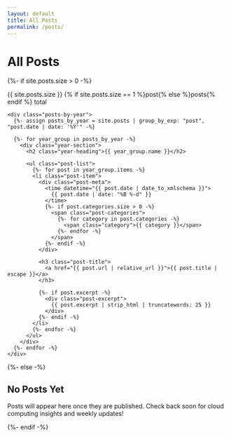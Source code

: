 ```yaml
---
layout: default
title: All Posts
permalink: /posts/
---
```


<div class="posts-archive">
  <h1>All Posts</h1>

  {%- if site.posts.size > 0 -%}
    <p class="archive-subtitle">{{ site.posts.size }} {% if site.posts.size == 1 %}post{% else %}posts{% endif %} total</p>

    <div class="posts-by-year">
      {%- assign posts_by_year = site.posts | group_by_exp: "post", "post.date | date: '%Y'" -%}

      {%- for year_group in posts_by_year -%}
        <div class="year-section">
          <h2 class="year-heading">{{ year_group.name }}</h2>

          <ul class="post-list">
            {%- for post in year_group.items -%}
            <li class="post-item">
              <div class="post-meta">
                <time datetime="{{ post.date | date_to_xmlschema }}">
                  {{ post.date | date: "%B %-d" }}
                </time>
                {%- if post.categories.size > 0 -%}
                  <span class="post-categories">
                    {%- for category in post.categories -%}
                      <span class="category">{{ category }}</span>
                    {%- endfor -%}
                  </span>
                {%- endif -%}
              </div>

              <h3 class="post-title">
                <a href="{{ post.url | relative_url }}">{{ post.title | escape }}</a>
              </h3>

              {%- if post.excerpt -%}
                <div class="post-excerpt">
                  {{ post.excerpt | strip_html | truncatewords: 25 }}
                </div>
              {%- endif -%}
            </li>
            {%- endfor -%}
          </ul>
        </div>
      {%- endfor -%}
    </div>
  {%- else -%}
    <div class="no-posts">
      <h2>No Posts Yet</h2>
      <p>Posts will appear here once they are published. Check back soon for cloud computing insights and weekly updates!</p>
    </div>
  {%- endif -%}
</div>